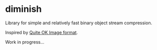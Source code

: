 # diminish

Library for simple and relatively fast binary object stream compression.

Inspired by [Quite OK Image format](https://github.com/phoboslab/qoi).


Work in progress...
